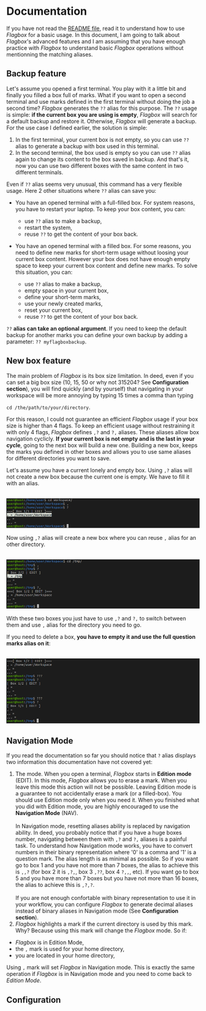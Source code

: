 # Documentation

If you have not read the
[README file](https://github.com/pabtomas/flagbox/blob/master/README.md), read
it to understand how to use *Flagbox* for a basic usage. In this document, I
am going to talk about *Flagbox*'s advanced features and I am assuming that
you have enough practice with *Flagbox* to understand basic *Flagbox*
operations without mentionning the matching aliases.

## Backup feature

Let's assume you opened a first terminal. You play with it a little bit and
finally you filled a box full of marks. What if you want to open a second
terminal and use marks defined in the first terminal without doing the job a
second time? *Flagbox* generates the `??` alias for this purpose. The `??`
usage is simple: **if the current box you are using is empty**, *Flagbox* will
search for a default backup and restore it. Otherwise, *Flagbox* will generate
a backup. For the use case I defined earlier, the solution is simple:
1) In the first terminal, your current box is not empty, so you can use `??`
alias to generate a backup with box used in this terminal.
2) In the second terminal, the box used is empty so you can use `??` alias
again to change its content to the box saved in backup. And that's it, now you
can use two different boxes with the same content in two different terminals.

Even if `??` alias seems very unusual, this command has a very flexible usage.
Here 2 other situations where `??` alias can save you:
- You have an opened terminal with a full-filled box. For system reasons, you
have to restart your laptop. To keep your box content, you can:
  - use `??` alias to make a backup,
  - restart the system,
  - reuse `??` to get the content of your box back.

- You have an opened terminal with a filled box. For some reasons, you need to
define new marks for short-term usage without loosing your current box
content. However your box does not have enough empty space to keep your
current box content and define new marks. To solve this situation, you can:
  - use `??` alias to make a backup,
  - empty space in your current box,
  - define your short-term marks,
  - use your newly created marks,
  - reset your current box,
  - reuse `??` to get the content of your box back.

`??` **alias can take an optional argument**. If you need to keep the default
backup for another marks you can define your own backup by adding a parameter:
`?? myflagboxbackup`.

## New box feature

The main problem of *Flagbox* is its box size limitation. In deed, even if you
can set a big box size (10, 15, 50 or why not 315204? See
**Configuration section**), you will find quickly (and by yourself) that
navigating in your workspace will be more annoying by typing 15 times a comma
than typing

`cd /the/path/to/your/directory`.

For this reason, I could not guarantee an efficient *Flagbox* usage if your
box size is higher than 4 flags. To keep an efficient usage without
restraining it with only 4 flags, *Flagbox* defines `,?` and `?,` aliases.
These aliases allow box navigation cyclicly. **If your current box is not
empty and is the last in your cycle**, going to the next box will build a
new one. Building a new box, keeps the marks you defined in other boxes and
allows you to use same aliases for different directories you want to save.

Let's assume you have a current lonely and empty box. Using `,?` alias will
not create a new box because the current one is empty. We have to fill it with
an alias.

</br>
<img src="/media/filledbox.png">
</br>

Now using `,?` alias will create a new box where you can reuse `,` alias for
an other directory.

</br>
<img src="/media/2boxes.png">
</br>

With these two boxes you just have to use `,?` and `?,` to switch between them
and use `,` alias for the directory you need to go.

If you need to delete a box, **you have to empty it and use the full question
marks alias on it**:

</br>
<img src="/media/deletebox.png">

## Navigation Mode

If you read the documentation so far you should notice that `?` alias displays
two information this documentation have not covered yet:
1. The mode. When you open a terminal, *Flagbox* starts in **Edition mode**
(EDIT). In this mode, *Flagbox* allows you to erase a mark. When you leave
this mode this action will not be possible. Leaving Edition mode is a
guarantee to not accidentally erase a mark (or a filled-box). You should use
Edition mode only when you need it. When you finished what you did with
Edition mode, you are highly encouraged to use the **Navigation Mode** (NAV).
</br></br>In Navigation mode, resetting aliases ability is replaced by
navigation ability. In deed, you probably notice that if you have a huge boxes
number, navigating between them with `,?` and `?,` aliases is a painful task.
To understand how Navigation mode works, you have to convert numbers in their
binary representation where '0' is a comma and '1' is a question mark. The
alias length is as minimal as possible. So if you want go to box 1 and you
have not more than 7 boxes, the alias to achieve this is `,,?` (for box 2 it
is `,?,`, box 3 `,??`, box 4 `?,,`, etc). If you want go to box 5 and you have
more than 7 boxes but you have not more than 16 boxes, the alias to achieve
this is `,?,?`. </br></br>If you are not enough confortable with binary
representation to use it in your workflow, you can configure *Flagbox* to
generate decimal aliases instead of binary aliases in Navigation mode (See
**Configuration section**).</br>
2. *Flagbox* highlights a mark if the current directory is used by this mark.
Why? Because using this mark will change the *Flagbox* mode. So if:
  - *Flagbox* is in Edition Mode,
  - the `,` mark is used for your home directory,
  - you are located in your home directory,

Using `,` mark will set *Flagbox* in Navigation mode. This is exactly the same
operation if *Flagbox* is in Navigation mode and you need to come back to
*Edition Mode*.

## Configuration
